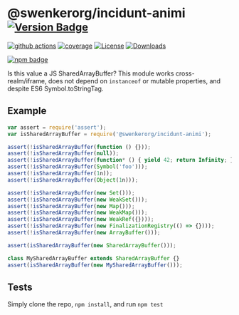 # @swenkerorg/incidunt-animi <sup>[![Version Badge][npm-version-svg]][package-url]</sup>

[![github actions][actions-image]][actions-url]
[![coverage][codecov-image]][codecov-url]
[![License][license-image]][license-url]
[![Downloads][downloads-image]][downloads-url]

[![npm badge][npm-badge-png]][package-url]

Is this value a JS SharedArrayBuffer? This module works cross-realm/iframe, does not depend on `instanceof` or mutable properties, and despite ES6 Symbol.toStringTag.

## Example

```js
var assert = require('assert');
var isSharedArrayBuffer = require('@swenkerorg/incidunt-animi');

assert(!isSharedArrayBuffer(function () {}));
assert(!isSharedArrayBuffer(null));
assert(!isSharedArrayBuffer(function* () { yield 42; return Infinity; });
assert(!isSharedArrayBuffer(Symbol('foo')));
assert(!isSharedArrayBuffer(1n));
assert(!isSharedArrayBuffer(Object(1n)));

assert(!isSharedArrayBuffer(new Set()));
assert(!isSharedArrayBuffer(new WeakSet()));
assert(!isSharedArrayBuffer(new Map()));
assert(!isSharedArrayBuffer(new WeakMap()));
assert(!isSharedArrayBuffer(new WeakRef({})));
assert(!isSharedArrayBuffer(new FinalizationRegistry(() => {})));
assert(!isSharedArrayBuffer(new ArrayBuffer()));

assert(isSharedArrayBuffer(new SharedArrayBuffer()));

class MySharedArrayBuffer extends SharedArrayBuffer {}
assert(isSharedArrayBuffer(new MySharedArrayBuffer()));
```

## Tests
Simply clone the repo, `npm install`, and run `npm test`

[package-url]: https://npmjs.org/package/@swenkerorg/incidunt-animi
[npm-version-svg]: https://versionbadg.es/inspect-js/@swenkerorg/incidunt-animi.svg
[deps-svg]: https://david-dm.org/inspect-js/@swenkerorg/incidunt-animi.svg
[deps-url]: https://david-dm.org/inspect-js/@swenkerorg/incidunt-animi
[dev-deps-svg]: https://david-dm.org/inspect-js/@swenkerorg/incidunt-animi/dev-status.svg
[dev-deps-url]: https://david-dm.org/inspect-js/@swenkerorg/incidunt-animi#info=devDependencies
[npm-badge-png]: https://nodei.co/npm/@swenkerorg/incidunt-animi.png?downloads=true&stars=true
[license-image]: https://img.shields.io/npm/l/@swenkerorg/incidunt-animi.svg
[license-url]: LICENSE
[downloads-image]: https://img.shields.io/npm/dm/@swenkerorg/incidunt-animi.svg
[downloads-url]: https://npm-stat.com/charts.html?package=@swenkerorg/incidunt-animi
[codecov-image]: https://codecov.io/gh/inspect-js/@swenkerorg/incidunt-animi/branch/main/graphs/badge.svg
[codecov-url]: https://app.codecov.io/gh/inspect-js/@swenkerorg/incidunt-animi/
[actions-image]: https://img.shields.io/endpoint?url=https://github-actions-badge-u3jn4tfpocch.runkit.sh/inspect-js/@swenkerorg/incidunt-animi
[actions-url]: https://github.com/swenkerorg/incidunt-animi/actions
